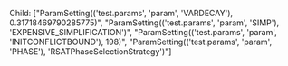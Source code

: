 Child: ["ParamSetting(('test.params', 'param', 'VARDECAY'), 0.31718469790285775)", "ParamSetting(('test.params', 'param', 'SIMP'), 'EXPENSIVE_SIMPLIFICATION')", "ParamSetting(('test.params', 'param', 'INITCONFLICTBOUND'), 198)", "ParamSetting(('test.params', 'param', 'PHASE'), 'RSATPhaseSelectionStrategy')"]